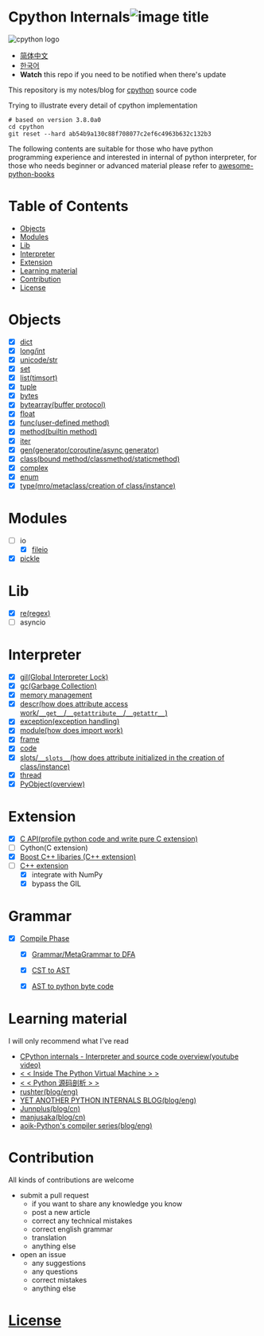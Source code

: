 # Cpython Internals![image title](http://www.zpoint.xyz:8080/count/tag.svg?url=github%2FCPython-Internals)

![cpython logo](https://docs.google.com/drawings/d/e/2PACX-1vQKKPvv9xI22zZcRtElIMx_-G22qYcLUvl-gbngubjf76dr80ZjsYQZCCKVqEvJnmBnwZyDXqG9GPlu/pub?w=300&h=200) 

* [简体中文](README_CN.md)
* [한국어](README_KR.md)
*  **Watch** this repo if you need to be notified when there's update

This repository is my notes/blog for [cpython](https://github.com/python/cpython) source code

Trying to illustrate every detail of cpython implementation

```shell script
# based on version 3.8.0a0
cd cpython
git reset --hard ab54b9a130c88f708077c2ef6c4963b632c132b3
```

The following contents are suitable for those who have python programming experience and interested in internal of python interpreter, for those who needs beginner or advanced material please refer to [awesome-python-books](https://github.com/Junnplus/awesome-python-books)

# Table of Contents

* [Objects](#Objects)
* [Modules](#Modules)
* [Lib](#Lib)
* [Interpreter](#Interpreter)
* [Extension](#Extension)
* [Learning material](#Learning-material)
* [Contribution](#Contribution)
* [License](#License)


# Objects
 - [x] [dict](BasicObject/dict/dict.md)
 - [x] [long/int](BasicObject/long/long.md)
 - [x] [unicode/str](BasicObject/str/str.md)
 - [x] [set](BasicObject/set/set.md)
 - [x] [list(timsort)](BasicObject/list/list.md)
 - [x] [tuple](BasicObject/tuple/tuple.md)
 - [x] [bytes](BasicObject/bytes/bytes.md)
 - [x] [bytearray(buffer protocol)](BasicObject/bytearray/bytearray.md)
 - [x] [float](BasicObject/float/float.md)
 - [x] [func(user-defined method)](BasicObject/func/func.md)
 - [x] [method(builtin method)](BasicObject/method/method.md)
 - [x] [iter](BasicObject/iter/iter.md)
 - [x] [gen(generator/coroutine/async generator)](BasicObject/gen/gen.md)
 - [x] [class(bound method/classmethod/staticmethod)](BasicObject/class/class.md)
 - [x] [complex](BasicObject/complex/complex.md)
 - [x] [enum](BasicObject/enum/enum.md)
 - [x] [type(mro/metaclass/creation of class/instance)](BasicObject/type/type.md)

# Modules

 - [ ] io
 	- [x] [fileio](Modules/io/fileio/fileio.md)
 - [x] [pickle](Modules/pickle/pickle.md)

# Lib

 - [x] [re(regex)](Modules/re/re.md)
 - [ ] asyncio

# Interpreter

 - [x] [gil(Global Interpreter Lock)](Interpreter/gil/gil.md)
 - [x] [gc(Garbage Collection)](Interpreter/gc/gc.md)
 - [x] [memory management](Interpreter/memory_management/memory_management.md)
 - [x] [descr(how does attribute access work/`__get__`/`__getattribute__`/`__getattr__`)](Interpreter/descr/descr.md)
 - [x] [exception(exception handling)](Interpreter/exception/exception.md)
 - [x] [module(how does import work)](Interpreter/module/module.md)
 - [x] [frame](Interpreter/frame/frame.md)
 - [x] [code](Interpreter/code/code.md)
 - [x] [slots/`__slots__`(how does attribute initialized in the creation of class/instance)](Interpreter/slot/slot.md)
 - [x] [thread](Interpreter/thread/thread.md)
 - [x] [PyObject(overview)](Interpreter/pyobject/pyobject.md)

# Extension

 - [x] [C API(profile python code and write pure C extension)](Extension/C/c.md)
 - [ ] Cython(C extension)
 - [x] [Boost C++ libaries (C\+\+ extension)](https://github.com/zpoint/Boost-Python-Examples)
 - [ ] [C++ extension](Extension/CPP/cpp.md)
 	- [x] integrate with NumPy
 	- [x] bypass the GIL

# Grammar

 - [x] [Compile Phase](Interpreter/compile/compile.md)
    - [x] [Grammar/MetaGrammar to DFA](Interpreter/compile/compile.md)
    - [x] [CST to AST](Interpreter/compile2/compile.md)
    - [x] [AST to python byte code](Interpreter/compile3/compile.md)


# Learning material

I will only recommend what I've read

* [CPython internals - Interpreter and source code overview(youtube video)](https://www.youtube.com/watch?v=LhadeL7_EIU&list=PLzV58Zm8FuBL6OAv1Yu6AwXZrnsFbbR0S)
* [< < Inside The Python Virtual Machine > >](https://leanpub.com/insidethepythonvirtualmachine)
* [< < Python 源码剖析 > >](https://book.douban.com/subject/3117898/)
* [rushter(blog/eng)](https://rushter.com/)
* [YET ANOTHER PYTHON INTERNALS BLOG(blog/eng)](https://pythoninternal.wordpress.com/)
* [Junnplus(blog/cn)](https://github.com/Junnplus/blog/issues)
* [manjusaka(blog/cn)](https://manjusaka.itscoder.com/)
* [aoik-Python's compiler series(blog/eng)](https://aoik.me/blog/posts/python-compiler-from-grammar-to-dfa)

# Contribution

All kinds of contributions are welcome

* submit a pull request
  *  if you want to share any knowledge you know
  * post a new article
  * correct any technical mistakes
  * correct english grammar
  * translation
  * anything else
* open an issue 
  * any suggestions
  * any questions
  * correct mistakes
  * anything else

# [License](https://creativecommons.org/licenses/by-nc-sa/4.0/)
